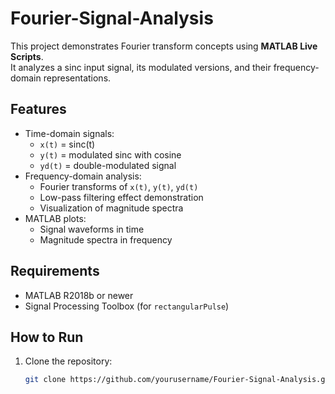 # Fourier-Signal-Analysis

This project demonstrates Fourier transform concepts using **MATLAB Live Scripts**.  
It analyzes a sinc input signal, its modulated versions, and their frequency-domain representations.

## Features
- Time-domain signals:
  - `x(t)` = sinc(t)
  - `y(t)` = modulated sinc with cosine
  - `yd(t)` = double-modulated signal
- Frequency-domain analysis:
  - Fourier transforms of `x(t)`, `y(t)`, `yd(t)`
  - Low-pass filtering effect demonstration
  - Visualization of magnitude spectra
- MATLAB plots:
  - Signal waveforms in time
  - Magnitude spectra in frequency

## Requirements
- MATLAB R2018b or newer  
- Signal Processing Toolbox (for `rectangularPulse`)

## How to Run
1. Clone the repository:
   ```bash
   git clone https://github.com/yourusername/Fourier-Signal-Analysis.git
